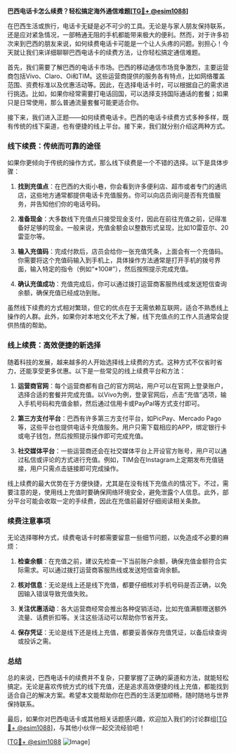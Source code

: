 **巴西电话卡怎么续费？轻松搞定海外通信难题[[TG💪+ @esim1088](https://t.me/s/esim1088)]**

在巴西生活或旅行，电话卡无疑是必不可少的工具。无论是与家人朋友保持联系，还是应对紧急情况，一部畅通无阻的手机都能带来极大的便利。然而，对于许多初次来到巴西的朋友来说，如何续费电话卡可能是一个让人头疼的问题。别担心！今天就让我们来详细聊聊巴西电话卡的续费方法，让你轻松搞定通信难题。

首先，我们需要了解巴西的电话卡市场。巴西的移动通信市场竞争激烈，主要运营商包括Vivo、Claro、Oi和TIM。这些运营商提供的服务各有特点，比如网络覆盖范围、资费标准以及优惠活动等。因此，在选择电话卡时，可以根据自己的需求进行挑选。比如，如果你经常需要打电话回国，可以选择支持国际通话的套餐；如果只是日常使用，那么普通流量套餐可能更适合你。

接下来，我们进入正题——如何续费电话卡。巴西的电话卡续费方式多种多样，既有传统的线下渠道，也有便捷的线上平台。接下来，我们就分别介绍这两种方式。

### **线下续费：传统而可靠的途径**

如果你更倾向于传统的操作方式，那么线下续费是一个不错的选择。以下是具体步骤：

1. **找到充值点**：在巴西的大街小巷，你会看到许多便利店、超市或者专门的通讯店，这些地方通常都提供电话卡充值服务。你可以向店员询问是否有充值服务，并告知他们你的电话号码。

2. **准备现金**：大多数线下充值点只接受现金支付，因此在前往充值之前，记得准备好足够的现金。一般来说，充值金额会以整数形式呈现，比如10雷亚尔、20雷亚尔等。

3. **输入充值码**：完成付款后，店员会给你一张充值凭条，上面会有一个充值码。你需要将这个充值码输入到手机上，具体操作方法通常是打开手机的拨号界面，输入特定的指令（例如“*100#”），然后按照提示完成充值。

4. **确认充值成功**：充值完成后，你可以通过拨打运营商客服热线或发送短信查询余额，确保充值已经成功到账。

虽然线下续费的方式相对繁琐，但它的优点在于无需依赖互联网，适合不熟悉线上操作的人群。此外，如果你对本地文化不太了解，线下充值点的工作人员通常会提供热情的帮助。

### **线上续费：高效便捷的新选择**

随着科技的发展，越来越多的人开始选择线上续费的方式。这种方式不仅省时省力，还能享受更多优惠。以下是一些常见的线上续费平台和方法：

1. **运营商官网**：每个运营商都有自己的官方网站，用户可以在官网上登录账户，选择合适的套餐并完成充值。以Vivo为例，登录官网后，点击“充值”选项，输入手机号码和充值金额，然后通过信用卡或PayPal等方式支付即可。

2. **第三方支付平台**：巴西有许多第三方支付平台，如PicPay、Mercado Pago等，这些平台也提供电话卡充值服务。用户只需下载相应的APP，绑定银行卡或电子钱包，然后按照提示操作即可完成充值。

3. **社交媒体平台**：一些运营商还会在社交媒体平台上开设官方账号，用户可以通过私信或评论的方式进行充值。例如，TIM会在Instagram上定期发布充值链接，用户只需点击链接即可完成操作。

线上续费的最大优势在于方便快捷，尤其是在没有线下充值点的情况下。不过，需要注意的是，使用线上充值时要确保网络环境安全，避免泄露个人信息。此外，部分平台可能会收取一定的手续费，因此在充值前最好仔细阅读相关条款。

### **续费注意事项**

无论选择哪种方式，续费电话卡时都需要留意一些细节问题，以免造成不必要的麻烦：

1. **检查余额**：在充值之前，建议先检查一下当前账户余额，确保充值金额符合实际需求。可以通过拨打运营商客服热线或发送短信查询余额。

2. **核对信息**：无论是线上还是线下充值，都要仔细核对手机号码是否正确，以免因输入错误导致充值失败。

3. **关注优惠活动**：各大运营商经常会推出各种促销活动，比如充值满额赠送额外流量、话费折扣等。关注这些活动可以帮助你节省开支。

4. **保存凭证**：无论是线下还是线上充值，都要妥善保存充值凭证，以备后续查询或投诉之需。

### **总结**

总的来说，巴西电话卡的续费并不复杂，只要掌握了正确的渠道和方法，就能轻松搞定。无论是喜欢传统方式的线下充值，还是追求高效便捷的线上充值，都能找到适合自己的解决方案。希望本文能帮助你在巴西的生活更加顺畅，随时随地与世界保持联系。

最后，如果你对巴西电话卡或其他相关话题感兴趣，欢迎加入我们的讨论群组[[TG💪+ @esim1088](https://t.me/s/esim1088)]，与其他小伙伴一起交流经验吧！

[[TG💪+ @esim1088](https://t.me/s/esim1088) ![Image](https://i.postimg.cc/4NQfJmqS/Snipaste-2025-05-13-00-14-12.png)]